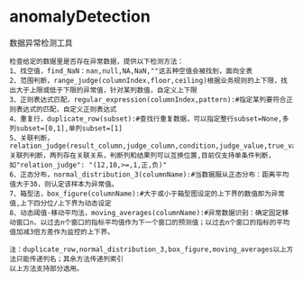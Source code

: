 # anomalyDetection
数据异常检测工具

    检查给定的数据里是否存在异常数据，提供以下检测方法：
    1、找空值，find_NaN：nan,null,NA,NaN,""这五种空值会被找到，面向全表
    2、范围判断，range_judge(columnIndex,floor,ceiling)根据业务规则的上下限，找出大于上限或低于下限的异常值，针对某列数值，自定义上下限
    3、正则表达式匹配，regular_expression(columnIndex,pattern):#指定某列要符合正则表达式的匹配，自定义正则表达式
    4、重复行，duplicate_row(subset):#查找行重复数据，可以指定整行subset=None,多列subset=[0,1],单列subset=[1]
    5、关联判断，relation_judge(result_column,judge_column,condition,judge_value,true_value,false_value):#关联列判断，两列存在关联关系，判断列和结果列可以互换位置,目前仅支持单条件判断，如"relation_judge": "(12,10,>=,1,正,负)"
    6、正态分布，normal_distribution_3(columnName):#当数据服从正态分布：距离平均值大于3δ，则认定该样本为异常值。
    7、箱型法，box_figure(columnName):#大于或小于箱型图设定的上下界的数值即为异常值,上下四分位/上下界为动态设定
    8、动态阈值-移动平均法，moving_averages(columnName):#异常数据识别：确定固定移动窗口n，以过去n个窗口的指标平均值作为下一个窗口的预测值；以过去n个窗口的指标的平均值加减3倍方差作为监控的上下界。
    
    注：duplicate_row,normal_distribution_3,box_figure,moving_averages以上方法只能传递列名；其余方法传递列索引
    以上方法支持部分选用。





